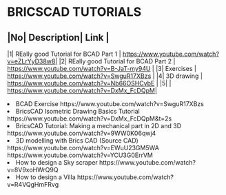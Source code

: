 # BRICSCAD TUTORIALS
|No| Description| Link |
-------------------------------------------------
|1| REally good Tutorial for BCAD  Part 1 | https://www.youtube.com/watch?v=eZLrYyD38w8|
|2| REally good Tutorial for BCAD  Part 2 | https://www.youtube.com/watch?v=B-JaT-my94U |
|3| Exercises | https://www.youtube.com/watch?v=SwguR17XBzs |
|4| 3D drawing | https://www.youtube.com/watch?v=Nb66OSHCybE |
|5|  | https://www.youtube.com/watch?v=DxMx_FcDQpM|

<LI> BCAD Exercise
https://www.youtube.com/watch?v=SwguR17XBzs

<LI> BricsCAD Isometric Drawing Basics Tutorial
https://www.youtube.com/watch?v=DxMx_FcDQpM&t=2s

<LI> BricsCAD Tutorial: Making a mechanical part in 2D and 3D
https://www.youtube.com/watch?v=9WW0K06qwj4

<LI> 3D modelling with Brics CAD (Source CAD)
https://www.youtube.com/watch?v=EWuU23GM5WA
https://www.youtube.com/watch?v=YCU3G0ErrVM

<LI> How to design a Sky scraper
https://www.youtube.com/watch?v=8V9xoHWrQ9Q

<LI> How to design a Villa
https://www.youtube.com/watch?v=R4VQgHmFRvg
</OL>
